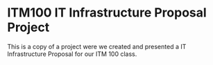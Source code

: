# ITM100 IT Infrastructure Proposal Project
This is a copy of a project were we created and presented a IT Infrastructure Proposal for our ITM 100 class. 
